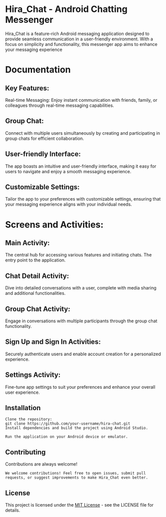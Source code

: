 # Hira_Chat - Android Chatting Messenger

Hira_Chat is a feature-rich Android messaging application designed to provide seamless communication in a user-friendly environment. With a focus on simplicity and functionality, this messenger app aims to enhance your messaging experience


# Documentation

## Key Features:
Real-time Messaging: Enjoy instant communication with friends, family, or colleagues through real-time messaging capabilities.

## Group Chat: 
Connect with multiple users simultaneously by creating and participating in group chats for efficient collaboration.

## User-friendly Interface: 
The app boasts an intuitive and user-friendly interface, making it easy for users to navigate and enjoy a smooth messaging experience.

## Customizable Settings: 
Tailor the app to your preferences with customizable settings, ensuring that your messaging experience aligns with your individual needs.

# Screens and Activities:
## Main Activity: 
The central hub for accessing various features and initiating chats. The entry point to the application.

## Chat Detail Activity: 
Dive into detailed conversations with a user, complete with media sharing and additional functionalities.

## Group Chat Activity: 
Engage in conversations with multiple participants through the group chat functionality.

## Sign Up and Sign In Activities: 
Securely authenticate users and enable account creation for a personalized experience.

## Settings Activity: 
Fine-tune app settings to suit your preferences and enhance your overall user experience.



## Installation

```
Clone the repository:
git clone https://github.com/your-username/hira-chat.git
Install dependencies and build the project using Android Studio.

Run the application on your Android device or emulator.
```

    
## Contributing

Contributions are always welcome!
```
We welcome contributions! Feel free to open issues, submit pull requests, or suggest improvements to make Hira_Chat even better.
```
## License

This project is licensed under the [MIT License](LICENSE.md) - see the LICENSE file for details.


